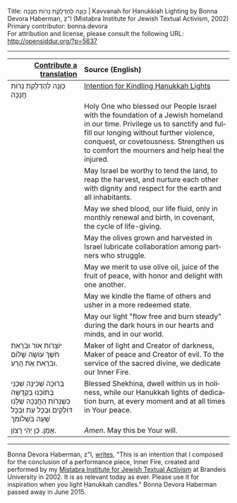<html>
<head></head>
<body>
Title: כַּוָּנָה לְהַדְלָקַת נֵרוֹת חֲנֻכָּה | Kavvanah for Ḥanukkiah Lighting by Bonna Devora Haberman, z"l (Mistabra Institute for Jewish Textual Activism, 2002)<br />
Primary contributor: bonna.devora<br />
For attribution and license, please consult the following URL: <a href="http://opensiddur.org/?p=5637">http://opensiddur.org/?p=5637</a>
<p />
<hr />

<table style="margin-left: auto;margin-right: auto;" class="draggable">
<thead><tr><th id="x" style="text-align: right;"><a href="/contributing/upload/">Contribute a translation</a></th><th style="text-align: left;">Source (English)</th></tr></thead>
<tbody>
<tr><td style="vertical-align:top;">
<div class="liturgy" lang="he">
כַּוָּנָה לְהַדְלָקַת נֵרוֹת חֲנֻכָּה
</span></div></td>
 
<td style="vertical-align:top;" ><div class="english" lang="en">
<u>Intention for Kindling Ḥanukkah Lights</u>
</div></td></tr>


<tr><td style="vertical-align:top;">
<div class="liturgy" lang="he">

</span></div></td>
 
<td style="vertical-align:top;">
<div class="english" lang="en">
Holy One who blessed our People Israel 
with the foundation of a Jewish homeland in our time.
Privilege us to sanctify and fulfill our longing 
without further violence, conquest, or covetousness.
Strengthen us to comfort the mourners 
and help heal the injured.
</div></td></tr>


<tr><td style="vertical-align:top;">
<div class="liturgy" lang="he">

</span></div></td>
 
<td style="vertical-align:top;">
<div class="english" lang="en">
May Israel be worthy 
to tend the land, 
to reap the harvest,
and nurture each other 
with dignity and respect for the earth 
and all inhabitants.
</div></td></tr>


<tr><td style="vertical-align:top;">
<div class="liturgy" lang="he">

</span></div></td>
 
<td style="vertical-align:top;">
<div class="english" lang="en">
May we shed blood, our life fluid, 
only in monthly renewal and birth, 
in covenant, 
the cycle of life-giving.
</div></td></tr>


<tr><td style="vertical-align:top;">
<div class="liturgy" lang="he">

</span></div></td>
 
<td style="vertical-align:top;">
<div class="english" lang="en">
May the olives grown and harvested in Israel 
lubricate collaboration among partners who struggle.
</div></td></tr>


<tr><td style="vertical-align:top;">
<div class="liturgy" lang="he">

</span></div></td>
 
<td style="vertical-align:top;">
<div class="english" lang="en">
May we merit to use olive oil, 
juice of the fruit of peace, 
with honor and delight with one another.
</div></td></tr>


<tr><td style="vertical-align:top;">
<div class="liturgy" lang="he">

</span></div></td>
 
<td style="vertical-align:top;">
<div class="english" lang="en">
May we kindle the flame of others 
and usher in a more redeemed state.
</div></td></tr>


<tr><td style="vertical-align:top;">
<div class="liturgy" lang="he">

</span></div></td>
 
<td style="vertical-align:top;">
<div class="english" lang="en">
May our light "flow free and burn steady" 
during the dark hours 
in our hearts and minds, 
and in our world.
    </div></td></tr>
	
	
<tr><td style="vertical-align:top;" ><div class="liturgy" lang="he">
יוֹצְרוֹת אוֹר וּבֹרֵאת חֹשֶׁךְ
עוֹשֶׂה שָׁלוֹם וּבֹרֵאת אֶת הָרַע.
</span></div></td>
 
<td style="vertical-align:top;">
<div class="english" lang="en">
Maker of light and Creator of darkness, 
Maker of peace and Creator of evil.
To the service of the sacred divine, 
we dedicate our Inner Fire.
    </div></td></tr>
	
	
<tr><td style="vertical-align:top;" >
<div class="liturgy" lang="he">
בְּרוּכָה שְׁכִינָה
שִׁכְנֵי בְּתוֹכֵנוּ בִּקְדֻשָּׁה
כְּשֶׁנֵּרוֹת הַחֲנֻכָּה שֶׁלָּנוּ דּוֹלְקִים
וּבְכָל עֵת וּבְכָל שָׁעָה בִּשְׁלוֹמך
</span></div></td>
 
<td style="vertical-align:top;">
<div class="english" lang="en">
Blessed Shekhina, 
dwell within us in holiness, 
while our Ḥanukkah lights of dedication burn,
at every moment and at all times in Your peace.
    </div></td></tr>
	
	
<tr><td style="vertical-align:top;" >
<div class="liturgy" lang="he">
אָמֵן. 
כֵּן יְהִי רָצוֹן.
</span></div></td>
 
<td style="vertical-align:top;">
<div class="english" lang="en">
<em>Amen</em>. 
May this be Your will.
    </div></td></tr>
</tbody></table>

<hr />

Bonna Devora Haberman, z"l, <a href="http://bonnadevorahaberman.wordpress.com/2012/12/13/intention-for-chanuka-candle-lighting/">writes</a>, "This is an intention that I composed for the conclusion of a performance piece, Inner Fire, created and performed by my <a href="http://israelseen.com/2007/08/21/interview-with-bonna-devora-haberman-founder-of-mistabra-institute-for-jewish-textual-activism/">Mistabra Institute for Jewish Textual Activism</a> at Brandeis University in 2002. It is as relevant today as ever. Please use it for inspiration when you light Ḥanukkah candles." Bonna Devora Haberman passed away in June 2015.
</body>
</html>